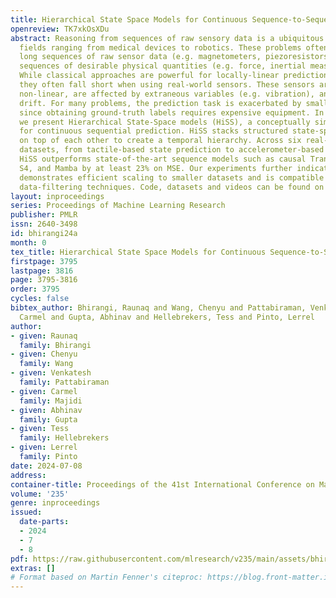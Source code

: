 ```yaml
---
title: Hierarchical State Space Models for Continuous Sequence-to-Sequence Modeling
openreview: TK7xkOsXDu
abstract: Reasoning from sequences of raw sensory data is a ubiquitous problem across
  fields ranging from medical devices to robotics. These problems often involve using
  long sequences of raw sensor data (e.g. magnetometers, piezoresistors) to predict
  sequences of desirable physical quantities (e.g. force, inertial measurements).
  While classical approaches are powerful for locally-linear prediction problems,
  they often fall short when using real-world sensors. These sensors are typically
  non-linear, are affected by extraneous variables (e.g. vibration), and exhibit data-dependent
  drift. For many problems, the prediction task is exacerbated by small labeled datasets
  since obtaining ground-truth labels requires expensive equipment. In this work,
  we present Hierarchical State-Space models (HiSS), a conceptually simple, new technique
  for continuous sequential prediction. HiSS stacks structured state-space models
  on top of each other to create a temporal hierarchy. Across six real-world sensor
  datasets, from tactile-based state prediction to accelerometer-based inertial measurement,
  HiSS outperforms state-of-the-art sequence models such as causal Transformers, LSTMs,
  S4, and Mamba by at least 23% on MSE. Our experiments further indicate that HiSS
  demonstrates efficient scaling to smaller datasets and is compatible with existing
  data-filtering techniques. Code, datasets and videos can be found on https://hiss-csp.github.io.
layout: inproceedings
series: Proceedings of Machine Learning Research
publisher: PMLR
issn: 2640-3498
id: bhirangi24a
month: 0
tex_title: Hierarchical State Space Models for Continuous Sequence-to-Sequence Modeling
firstpage: 3795
lastpage: 3816
page: 3795-3816
order: 3795
cycles: false
bibtex_author: Bhirangi, Raunaq and Wang, Chenyu and Pattabiraman, Venkatesh and Majidi,
  Carmel and Gupta, Abhinav and Hellebrekers, Tess and Pinto, Lerrel
author:
- given: Raunaq
  family: Bhirangi
- given: Chenyu
  family: Wang
- given: Venkatesh
  family: Pattabiraman
- given: Carmel
  family: Majidi
- given: Abhinav
  family: Gupta
- given: Tess
  family: Hellebrekers
- given: Lerrel
  family: Pinto
date: 2024-07-08
address:
container-title: Proceedings of the 41st International Conference on Machine Learning
volume: '235'
genre: inproceedings
issued:
  date-parts:
  - 2024
  - 7
  - 8
pdf: https://raw.githubusercontent.com/mlresearch/v235/main/assets/bhirangi24a/bhirangi24a.pdf
extras: []
# Format based on Martin Fenner's citeproc: https://blog.front-matter.io/posts/citeproc-yaml-for-bibliographies/
---
```

